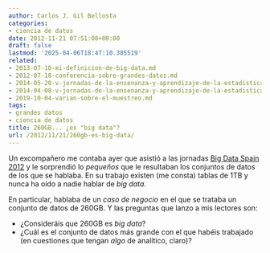 ```yaml
---
author: Carlos J. Gil Bellosta
categories:
- ciencia de datos
date: 2012-11-21 07:51:08+00:00
draft: false
lastmod: '2025-04-06T18:47:10.385519'
related:
- 2013-07-10-mi-definicion-de-big-data.md
- 2012-07-18-conferencia-sobre-grandes-datos.md
- 2014-05-20-v-jornadas-de-la-ensenanza-y-aprendizaje-de-la-estadistica-y-la-investigacion-operativa-2.md
- 2014-04-08-v-jornadas-de-la-ensenanza-y-aprendizaje-de-la-estadistica-y-la-investigacion-operativa.md
- 2019-10-04-varian-sobre-el-muestreo.md
tags:
- grandes datos
- ciencia de datos
title: 260GB... ¿es "big data"?
url: /2012/11/21/260gb-es-big-data/
---
```


Un excompañero me contaba ayer que asistió a las jornadas [Big Data Spain 2012](http://www.bigdataspain.org/) y le sorprendió lo _pequeños_ que le resultaban los conjuntos de datos de los que se hablaba. En su trabajo existen (me consta) tablas de 1TB y nunca ha oído a nadie hablar de _big data_.

En particular, hablaba de un _caso de negocio_ en el que se trataba un conjunto de datos de 260GB. Y las preguntas que lanzo a mis lectores son:

* ¿Consideráis que 260GB es _big data_?
* ¿Cuál es el conjunto de datos más grande con el que habéis trabajado (en cuestiones que tengan _algo_ de analítico, claro)?